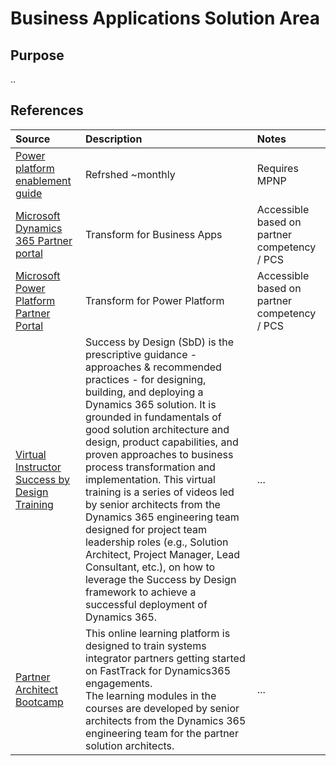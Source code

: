 # Business Applications Solution Area

## Purpose

..

## References


Source | Description | Notes
:----- | :-----  | :-----
[Power platform enablement guide](https://assetsprod.microsoft.com/mpn/en-us/power-platform-partner-enablement-guide.pdf)| Refrshed ~monthly | Requires MPNP
[Microsoft Dynamics 365 Partner portal](https://dynamicspartners.transform.microsoft.com)|Transform for Business Apps|Accessible based on partner competency / PCS
[Microsoft Power Platform Partner Portal](https://powerplatformpartners.transform.microsoft.com)|Transform for Power Platform| Accessible based on partner competency / PCS
[Virtual Instructor Success by Design Training](https://community.dynamics.com/365/dynamics-365-fasttrack/b/techtalks/posts/fasttrack-for-dynamics---success-by-design-overview)|Success by Design (SbD) is the prescriptive guidance - approaches & recommended practices - for designing, building, and deploying a Dynamics 365 solution. It is grounded in fundamentals of good solution architecture and design, product capabilities, and proven approaches to business process transformation and implementation.  This  virtual training is a series of videos led by senior architects from the Dynamics 365 engineering team designed for project team leadership roles (e.g., Solution Architect, Project Manager, Lead Consultant, etc.), on how to leverage the Success by Design framework to achieve a successful deployment of Dynamics 365. |...
[Partner Architect Bootcamp](https://satraining.dynamics.com/)| This online learning platform is designed to train systems integrator partners getting started on FastTrack for Dynamics365 engagements. <br> The learning modules in the courses are developed by senior architects from the Dynamics 365 engineering team for the partner solution architects.|...|Requires [partner registration](https://satraining.dynamics.com/register?next=%2F)
